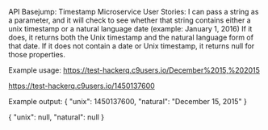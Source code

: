 API Basejump: Timestamp Microservice
User Stories:
I can pass a string as a parameter, and it will check to see whether that string contains either a unix timestamp or a natural language date (example: January 1, 2016)
If it does, it returns both the Unix timestamp and the natural language form of that date.
If it does not contain a date or Unix timestamp, it returns null for those properties.


Example usage:
https://test-hackerq.c9users.io/December%2015,%202015

https://test-hackerq.c9users.io/1450137600

Example output:
{ "unix": 1450137600, "natural": "December 15, 2015" }

{ "unix": null, "natural": null }